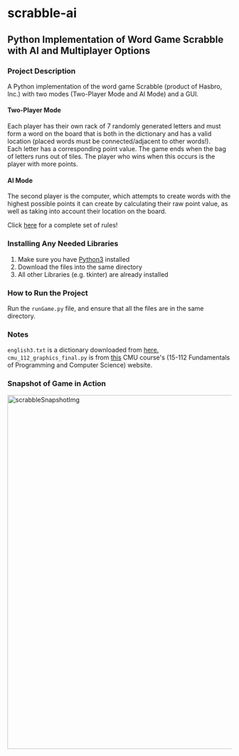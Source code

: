 # scrabble-ai 
## Python Implementation of Word Game Scrabble with AI and Multiplayer Options <br/>
### Project Description <br/>
A Python implementation of the word game Scrabble (product of Hasbro, Inc.) with two modes (Two-Player Mode and AI Mode) and a GUI.
#### Two-Player Mode
Each player has their own rack of 7 randomly generated letters and must form a word on the board that is both in the dictionary and has a valid location (placed words must be connected/adjacent to other words!). <br/>
Each letter has a corresponding point value. The game ends when the bag of letters runs out of tiles. The player who wins when this occurs is the player with more points.
#### AI Mode
The second player is the computer, which attempts to create words with the highest possible points it can create by calculating their raw point value, as well as taking into account their location on the board.

Click [here] for a complete set of rules!

### Installing Any Needed Libraries
1. Make sure you have [Python3] installed
2. Download the files into the same directory
3. All other Libraries (e.g. tkinter) are already installed

### How to Run the Project
Run the `runGame.py` file, and ensure that all the files are in the same directory.

### Notes
`english3.txt` is a dictionary downloaded from [here.] <br/>
`cmu_112_graphics_final.py` is from [this] CMU course's (15-112 Fundamentals of Programming and Computer Science) website.

### Snapshot of Game in Action
<img width="794" alt="scrabbleSnapshotImg" src="https://user-images.githubusercontent.com/56605721/71451464-27f74f80-2744-11ea-9185-cd061e69bff3.png">

[here]:https://scrabble.hasbro.com/en-us/rules
[Python3]:https://www.python.org/download/releases/3.0/
[here.]:http://www.gwicks.net/dictionaries.htm
[this]:https://www.cs.cmu.edu/~112/notes/notes-animations-part1.html
